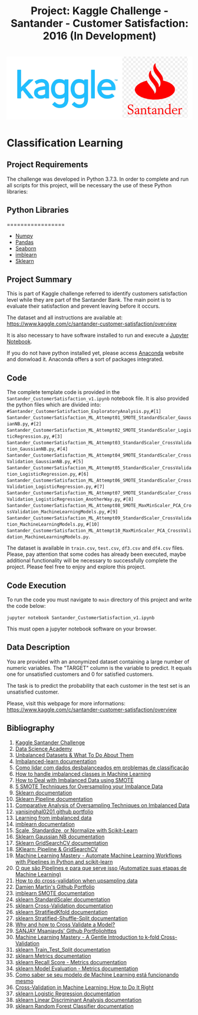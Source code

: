<h1 align="center">Project: Kaggle Challenge - Santander - Customer Satisfaction: 2016 (In Development)</h1>

<h1 align="center">
  <img src="https://github.com/leonvictorlima/MachineLearning_Santander_CustomerSatisfaction/blob/main/images/kagglesantander.png"  width="800"/>
</h1>

<a name="introduction"></a>

# Classification Learning

## Project Requirements

The challenge was developed in Python 3.7.3. In order to complete and run all scripts for this project, will be necessary the use of these Python libraries:

## Python Libraries
=================
<!--ts-->
   * [Numpy](https://numpy.org/)
   * [Pandas](https://pandas.pydata.org/)
   * [Seaborn](https://seaborn.pydata.org/index.html#)
   * [imblearn](http://glemaitre.github.io/imbalanced-learn/generated/imblearn.over_sampling.SMOTE.html)
   * [Sklearn](https://scikit-learn.org/)
<!--te-->

## Project Summary

This is part of Kaggle challenge referred to identify customers satisfaction level while they are part of the Santander Bank. The main point is to evaluate their satisfaction and prevent leaving before it occurs.

The dataset and all instructions are available at: https://www.kaggle.com/c/santander-customer-satisfaction/overview

It is also necessary to have software installed to run and execute a [Jupyter Notebook](http://ipython.org/notebook.html).

If you do not have python installed yet, please access [Anaconda](https://anaconda.org/anaconda) website and donwload it. Anaconda offers a sort of packages integrated.

## Code

The complete template code is provided in the `Santander_CustomerSatisfaction_v1.ipynb` notebook file. It is also provided the python files which are divided into: `#Santander_CustomerSatisfaction_ExploratoryAnalysis.py`,`#[1] Santander_CustomerSatisfaction_ML_Attempt01_SMOTE_StandardScaler_GaussianNB.py`, `#[2] Santander_CustomerSatisfaction_ML_Attempt02_SMOTE_StandardScaler_LogisticRegression.py`, `#[3] Santander_CustomerSatisfaction_ML_Attempt03_StandardScaler_CrossValidation_GaussianNB.py`, `#[4] Santander_CustomerSatisfaction_ML_Attempt04_SMOTE_StandardScaler_CrossValidation_GaussianNB.py`, `#[5] Santander_CustomerSatisfaction_ML_Attempt05_StandardScaler_CrossValidation_LogisticRegression.py`, `#[6] Santander_CustomerSatisfaction_ML_Attempt06_SMOTE_StandardScaler_CrossValidation_LogisticRegression.py`, `#[7] Santander_CustomerSatisfaction_ML_Attempt07_SMOTE_StandardScaler_CrossValidation_LogisticRegression_AnotherWay.py`, `#[8] Santander_CustomerSatisfaction_ML_Attempt08_SMOTE_MaxMinScaler_PCA_CrossValidation_MachineLearningModels.py`, `#[9] Santander_CustomerSatisfaction_ML_Attempt09_StandardScaler_CrossValidation_MachineLearningModels.py`, `#[10] Santander_CustomerSatisfaction_ML_Attempt10_MaxMinScaler_PCA_CrossValidation_MachineLearningModels.py`. 

The dataset is available in `train.csv`, `test.csv`, `df3.csv` and `df4.csv` files. Please, pay attention that some codes has already been executed, maybe additional functionality will be necessary to successfully complete the project. Please feel free to enjoy and explore this project.

## Code Execution

To run the code you must navigate to `main` directory of this project and write the code below:

`jupyter notebook Santander_CustomerSatisfaction_v1.ipynb`

This must open a jupyter notebook software on your browser. 

## Data Description

You are provided with an anonymized dataset containing a large number of numeric variables. The "TARGET" column is the variable to predict. It equals one for unsatisfied customers and 0 for satisfied customers.

The task is to predict the probability that each customer in the test set is an unsatisfied customer.

Please, visit this webpage for more informations: https://www.kaggle.com/c/santander-customer-satisfaction/overview

## Bibliography


1. [Kaggle Santander Challenge](https://www.kaggle.com/c/santander-customer-satisfaction/)
2. [Data Science Academy](https://www.datascienceacademy.com.br/)
3. [Unbalanced Datasets & What To Do About Them](https://medium.com/strands-tech-corner/unbalanced-datasets-what-to-do-144e0552d9cd)
4. [Imbalanced-learn documentation](https://imbalanced-learn.org/stable/)
5. [Como lidar com dados desbalanceados em problemas de classificação](https://medium.com/data-hackers/como-lidar-com-dados-desbalanceados-em-problemas-de-classifica%C3%A7%C3%A3o-17c4d4357ef9)
6. [How to handle imbalanced classes in Machine Learning](https://elitedatascience.com/imbalanced-classes)
7. [How to Deal with Imbalanced Data using SMOTE](https://medium.com/analytics-vidhya/balance-your-data-using-smote-98e4d79fcddb)
8. [5 SMOTE Techniques for Oversampling your Imbalance Data](https://towardsdatascience.com/5-smote-techniques-for-oversampling-your-imbalance-data-b8155bdbe2b5)
9. [Sklearn documentation](https://imbalanced-learn.org/stable/references/generated/imblearn.over_sampling.SMOTE.html)
10. [Sklearn Pipeline documentation](https://scikit-learn.org/stable/modules/generated/sklearn.pipeline.Pipeline.html)
11. [Comparative Analysis of Oversampling Techniques on Imbalanced Data](https://towardsdatascience.com/comparative-analysis-of-oversampling-techniques-on-imbalanced-data-cd46f172d49d)
12. [vanisinghal0201 github portfolio](https://github.com/vanisinghal0201/Comparative_Analysis/blob/master/SamplegenerationUsingSMOTE.ipynb)
13. [Learning from imbalanced data](https://www.jeremyjordan.me/imbalanced-data/)
14. [imblearn documentation](http://glemaitre.github.io/imbalanced-learn/generated/imblearn.over_sampling.SMOTE.html)
15. [Scale, Standardize, or Normalize with Scikit-Learn](https://towardsdatascience.com/scale-standardize-or-normalize-with-scikit-learn-6ccc7d176a02)
16. [Sklearn Gaussian NB documentation](https://scikit-learn.org/stable/modules/generated/sklearn.naive_bayes.GaussianNB.html)
17. [Sklearn GridSearchCV documentation](https://scikit-learn.org/stable/modules/generated/sklearn.model_selection.GridSearchCV.html)
18. [SKlearn: Pipeline & GridSearchCV](https://medium.com/@cmukesh8688/sklearn-pipeline-gridsearchcv-54f5552bbf4e#:~:text=Pipeline%20is%20used%20to%20assemble,pipeline%20module.&text=GridSearchCV%20is%20used%20to%20optimize,to%20find%20the%20best%20model)
19. [Machine Learning Mastery - Automate Machine Learning Workflows with Pipelines in Python and scikit-learn](https://machinelearningmastery.com/automate-machine-learning-workflows-pipelines-python-scikit-learn/)
20. [O que são Pipelines e para que serve isso (Automatize suas etapas de Machine Learning)](https://minerandodados.com.br/o-que-sao-pipelines-e-para-que-serve-isso-automatize-suas-etapas-de-machine-learning/)
21. [How to do cross-validation when upsampling data](https://kiwidamien.github.io/how-to-do-cross-validation-when-upsampling-data.html)
22. [Damien Martin's Github Portfolio](https://gist.github.com/kiwidamien)
23. [imblearn SMOTE documentation](https://imbalanced-learn.org/stable/references/generated/imblearn.over_sampling.SMOTE.html)
24. [sklearn StandardScaler documentation](https://scikit-learn.org/stable/modules/generated/sklearn.preprocessing.StandardScaler.html)
25. [sklearn Cross-Validation documentation](https://scikit-learn.org/stable/modules/cross_validation.html)
26. [sklearn StratifiedKfold documentation](https://scikit-learn.org/stable/modules/generated/sklearn.model_selection.StratifiedKFold.html#sklearn.model_selection.StratifiedKFold)
27. [sklearn Stratified-Shuffle-Split documentation](https://scikit-learn.org/stable/modules/generated/sklearn.model_selection.StratifiedShuffleSplit.html#sklearn.model_selection.StratifiedShuffleSplit)
28. [Why and how to Cross Validate a Model?](https://towardsdatascience.com/why-and-how-to-cross-validate-a-model-d6424b45261f)
29. [SANJAY Msanjayds' Github Portfoliohttps](//github.com/Msanjayds/Machine_Learning_Projects/blob/master/2.%20CrossValidation.ipynb)
30. [Machine Learning Mastery - A Gentle Introduction to k-fold Cross-Validation](https://machinelearningmastery.com/k-fold-cross-validation/)
31. [sklearn Train_Test_Split documentation](https://scikit-learn.org/stable/modules/generated/sklearn.model_selection.train_test_split.html)
32. [sklearn Metrics documentation](https://scikit-learn.org/stable/modules/generated/sklearn.metrics.roc_auc_score.html#sklearn.metrics.roc_auc_score)
33. [sklearn Recall Score - Metrics documentation](https://scikit-learn.org/stable/modules/generated/sklearn.metrics.recall_score.html)
34. [sklearn Model Evaluation - Metrics documentation](https://scikit-learn.org/stable/modules/model_evaluation.html#scoring-parameter)
35. [Como saber se seu modelo de Machine Learning está funcionando mesmo](https://paulovasconcellos.com.br/como-saber-se-seu-modelo-de-machine-learning-est%C3%A1-funcionando-mesmo-a5892f6468b)
36. [Cross-Validation in Machine Learning: How to Do It Right](https://neptune.ai/blog/cross-validation-in-machine-learning-how-to-do-it-right)
37. [sklearn Logistic Regression documentation](https://scikit-learn.org/stable/modules/generated/sklearn.linear_model.LogisticRegression.html#sklearn.linear_model.LogisticRegression)
38. [sklearn Linear Discriminant Analysis documentation](https://scikit-learn.org/stable/modules/generated/sklearn.discriminant_analysis.LinearDiscriminantAnalysis.html)
39. [sklearn Random Forest Classifier documentation](https://scikit-learn.org/stable/modules/generated/sklearn.ensemble.RandomForestClassifier.html)


